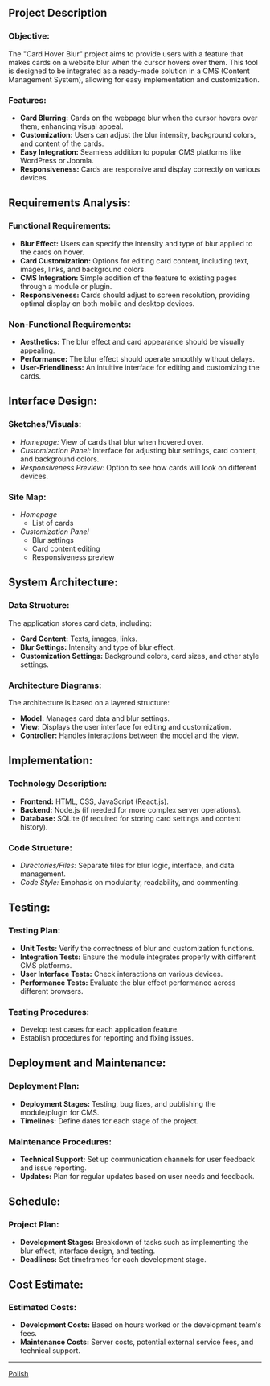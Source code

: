 ## Project Description

### Objective:

The "Card Hover Blur" project aims to provide users with a feature that makes cards on a website blur when the cursor hovers over them. This tool is designed to be integrated as a ready-made solution in a CMS (Content Management System), allowing for easy implementation and customization.

### Features:

- **Card Blurring:** Cards on the webpage blur when the cursor hovers over them, enhancing visual appeal.
- **Customization:** Users can adjust the blur intensity, background colors, and content of the cards.
- **Easy Integration:** Seamless addition to popular CMS platforms like WordPress or Joomla.
- **Responsiveness:** Cards are responsive and display correctly on various devices.

## Requirements Analysis:

### Functional Requirements:

- **Blur Effect:** Users can specify the intensity and type of blur applied to the cards on hover.
- **Card Customization:** Options for editing card content, including text, images, links, and background colors.
- **CMS Integration:** Simple addition of the feature to existing pages through a module or plugin.
- **Responsiveness:** Cards should adjust to screen resolution, providing optimal display on both mobile and desktop devices.

### Non-Functional Requirements:

- **Aesthetics:** The blur effect and card appearance should be visually appealing.
- **Performance:** The blur effect should operate smoothly without delays.
- **User-Friendliness:** An intuitive interface for editing and customizing the cards.

## Interface Design:

### Sketches/Visuals:

- _Homepage:_ View of cards that blur when hovered over.
- _Customization Panel:_ Interface for adjusting blur settings, card content, and background colors.
- _Responsiveness Preview:_ Option to see how cards will look on different devices.

### Site Map:

- _Homepage_
  - List of cards
- _Customization Panel_
  - Blur settings
  - Card content editing
  - Responsiveness preview

## System Architecture:

### Data Structure:

The application stores card data, including:

- **Card Content:** Texts, images, links.
- **Blur Settings:** Intensity and type of blur effect.
- **Customization Settings:** Background colors, card sizes, and other style settings.

### Architecture Diagrams:

The architecture is based on a layered structure:

- **Model:** Manages card data and blur settings.
- **View:** Displays the user interface for editing and customization.
- **Controller:** Handles interactions between the model and the view.

## Implementation:

### Technology Description:

- **Frontend:** HTML, CSS, JavaScript (React.js).
- **Backend:** Node.js (if needed for more complex server operations).
- **Database:** SQLite (if required for storing card settings and content history).

### Code Structure:

- _Directories/Files:_ Separate files for blur logic, interface, and data management.
- _Code Style:_ Emphasis on modularity, readability, and commenting.

## Testing:

### Testing Plan:

- **Unit Tests:** Verify the correctness of blur and customization functions.
- **Integration Tests:** Ensure the module integrates properly with different CMS platforms.
- **User Interface Tests:** Check interactions on various devices.
- **Performance Tests:** Evaluate the blur effect performance across different browsers.

### Testing Procedures:

- Develop test cases for each application feature.
- Establish procedures for reporting and fixing issues.

## Deployment and Maintenance:

### Deployment Plan:

- **Deployment Stages:** Testing, bug fixes, and publishing the module/plugin for CMS.
- **Timelines:** Define dates for each stage of the project.

### Maintenance Procedures:

- **Technical Support:** Set up communication channels for user feedback and issue reporting.
- **Updates:** Plan for regular updates based on user needs and feedback.

## Schedule:

### Project Plan:

- **Development Stages:** Breakdown of tasks such as implementing the blur effect, interface design, and testing.
- **Deadlines:** Set timeframes for each development stage.

## Cost Estimate:

### Estimated Costs:

- **Development Costs:** Based on hours worked or the development team's fees.
- **Maintenance Costs:** Server costs, potential external service fees, and technical support.

---

[Polish](<Documents/README(PL).md>)

